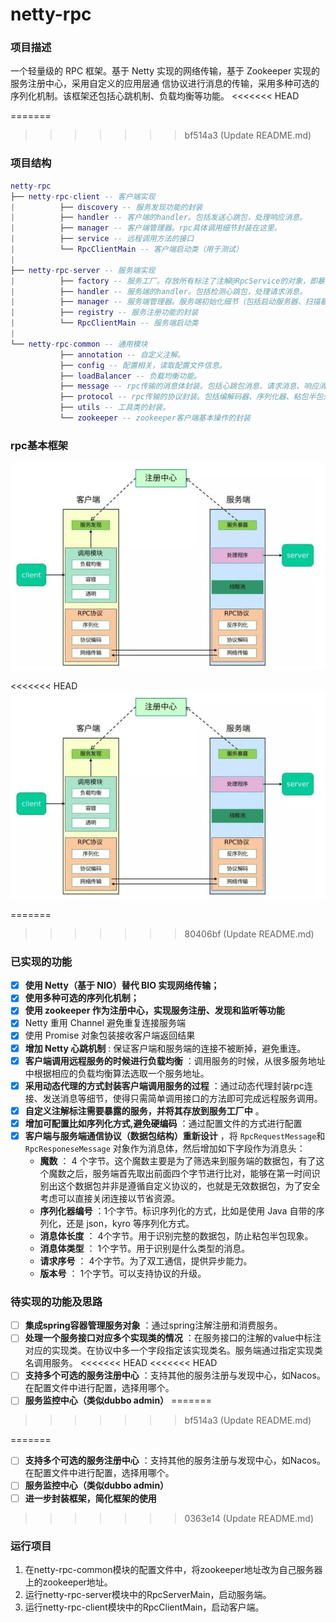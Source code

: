# netty-rpc
### 项目描述
一个轻量级的 RPC 框架。基于 Netty 实现的网络传输，基于 Zookeeper 实现的服务注册中心，采用自定义的应用层通
信协议进行消息的传输，采用多种可选的序列化机制。该框架还包括心跳机制、负载均衡等功能。
<<<<<<< HEAD

=======
>>>>>>> bf514a3 (Update README.md)


### 项目结构
``` lua
netty-rpc
├── netty-rpc-client -- 客户端实现
|          ├── discovery -- 服务发现功能的封装
|          ├── handler -- 客户端的handler。包括发送心跳包，处理响应消息。
|          ├── manager -- 客户端管理器。rpc具体调用细节封装在这里。
|          ├── service -- 远程调用方法的接口
|          └── RpcClientMain -- 客户端启动类（用于测试）
|
├── netty-rpc-server -- 服务端实现
|          ├── factory -- 服务工厂。存放所有标注了注解@RpcService的对象，即暴露服务的对象。
|          ├── handler -- 服务端的handler。包括检测心跳包，处理请求消息。
|          ├── manager -- 服务端管理器。服务端初始化细节（包括启动服务器、扫描暴露服务等）封装在这里。
|          ├── registry -- 服务注册功能的封装
|          └── RpcClientMain -- 服务端启动类
|
└── netty-rpc-common -- 通用模块
           ├── annotation -- 自定义注解。
           ├── config -- 配置相关，读取配置文件信息。
           ├── loadBalancer -- 负载均衡功能。
           ├── message -- rpc传输的消息体封装。包括心跳包消息、请求消息、响应消息。
           ├── protocol -- rpc传输的协议封装。包括编解码器、序列化器、粘包半包处理器。
           ├── utils -- 工具类的封装。
           └── zookeeper -- zookeeper客户端基本操作的封装
```


### rpc基本框架

![](./images/20220720120625.png)

<<<<<<< HEAD
![](./images/20220720120625.png)

=======
>>>>>>> 80406bf (Update README.md)

### 已实现的功能
- [x] **使用 Netty（基于 NIO）替代 BIO 实现网络传输；**
- [x] **使用多种可选的序列化机制；**
- [x] **使用 zookeeper 作为注册中心，实现服务注册、发现和监听等功能**
- [x] Netty 重用 Channel 避免重复连接服务端
- [x] 使用 Promise 对象包装接收客户端返回结果
- [x] **增加 Netty 心跳机制** : 保证客户端和服务端的连接不被断掉，避免重连。
- [x] **客户端调用远程服务的时候进行负载均衡** ：调用服务的时候，从很多服务地址中根据相应的负载均衡算法选取一个服务地址。
- [x] **采用动态代理的方式封装客户端调用服务的过程** ：通过动态代理封装rpc连接、发送消息等细节，使得只需简单调用接口的方法即可完成远程服务调用。
- [x] **自定义注解标注需要暴露的服务，并将其存放到服务工厂中** 。
- [x] **增加可配置比如序列化方式,避免硬编码** ：通过配置文件的方式进行配置
- [x] **客户端与服务端通信协议（数据包结构）重新设计** ，将 `RpcRequestMessage`和 `RpcResponeseMessage` 对象作为消息体，然后增加如下字段作为消息头：
  - **魔数** ： 4 个字节。这个魔数主要是为了筛选来到服务端的数据包，有了这个魔数之后，服务端首先取出前面四个字节进行比对，能够在第一时间识别出这个数据包并非是遵循自定义协议的，也就是无效数据包，为了安全考虑可以直接关闭连接以节省资源。
  - **序列化器编号** ：1个字节。标识序列化的方式，比如是使用 Java 自带的序列化，还是 json，kyro 等序列化方式。
  - **消息体长度** ： 4个字节。用于识别完整的数据包，防止粘包半包现象。
  - **消息体类型** ： 1个字节。用于识别是什么类型的消息。
  - **请求序号** ： 4个字节。为了双工通信，提供异步能力。
  - **版本号** ： 1个字节。可以支持协议的升级。
  
  
### 待实现的功能及思路
- [ ] **集成spring容器管理服务对象** ：通过spring注解注册和消费服务。
- [ ] **处理一个服务接口对应多个实现类的情况** ：在服务接口的注解的value中标注对应的实现类。在协议中多一个字段指定该实现类名。服务端通过指定实现类名调用服务。
<<<<<<< HEAD
<<<<<<< HEAD
- [ ] **支持多个可选的服务注册中心** ：支持其他的服务注册与发现中心，如Nacos。在配置文件中进行配置，选择用哪个。
- [ ] **服务监控中心（类似dubbo admin）**
=======
>>>>>>> bf514a3 (Update README.md)

=======
- [ ] **支持多个可选的服务注册中心** ：支持其他的服务注册与发现中心，如Nacos。在配置文件中进行配置，选择用哪个。
- [ ] **服务监控中心（类似dubbo admin）**
- [ ] **进一步封装框架，简化框架的使用**
>>>>>>> 0363e14 (Update README.md)

### 运行项目
1. 在netty-rpc-common模块的配置文件中，将zookeeper地址改为自己服务器上的zookeeper地址。
2. 运行netty-rpc-server模块中的RpcServerMain，启动服务端。
3. 运行netty-rpc-client模块中的RpcClientMain，启动客户端。
